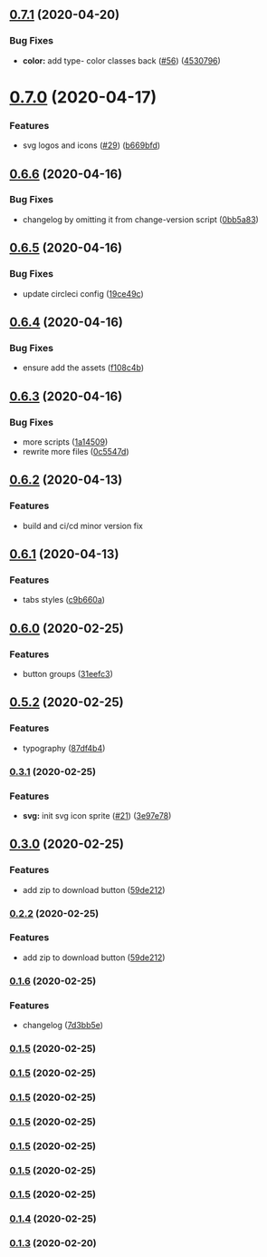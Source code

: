 ## [0.7.1](https://github.com/flocasts/flo-scss/compare/v0.7.0...v0.7.1) (2020-04-20)


### Bug Fixes

* **color:** add type- color classes back ([#56](https://github.com/flocasts/flo-scss/issues/56)) ([4530796](https://github.com/flocasts/flo-scss/commit/45307962672bea0618de3338c614702d4e81e1ec))

# [0.7.0](https://github.com/flocasts/flo-scss/compare/v0.6.6...v0.7.0) (2020-04-17)


### Features

* svg logos and icons ([#29](https://github.com/flocasts/flo-scss/issues/29)) ([b669bfd](https://github.com/flocasts/flo-scss/commit/b669bfd591efcdb29cba841545df85d0798e687f))

## [0.6.6](https://github.com/flocasts/flo-scss/compare/v0.6.5...v0.6.6) (2020-04-16)


### Bug Fixes

* changelog by omitting it from change-version script ([0bb5a83](https://github.com/flocasts/flo-scss/commit/0bb5a8372a043479328adca052543eff80159cc8))

## [0.6.5](https://github.com/flocasts/flo-scss/compare/v0.6.4...v0.6.5) (2020-04-16)

### Bug Fixes

* update circleci config ([19ce49c](https://github.com/flocasts/flo-scss/commit/19ce49cac8f403b36d503f36239631db45384d02))

## [0.6.4](https://github.com/flocasts/flo-scss/compare/v0.6.3...v0.6.4) (2020-04-16)

### Bug Fixes

* ensure add the assets ([f108c4b](https://github.com/flocasts/flo-scss/commit/f108c4b325a318814d79bd7bb528f6f9f962a6e5))

## [0.6.3](https://github.com/flocasts/flo-scss/compare/v0.6.2...v0.6.3) (2020-04-16)

### Bug Fixes

* more scripts ([1a14509](https://github.com/flocasts/flo-scss/commit/1a145092d2a2cdece8e1306b8b6181fc80345d20))
* rewrite more files ([0c5547d](https://github.com/flocasts/flo-scss/commit/0c5547d5d97de29690ee7b05b6cc9f3473770d21))

## [0.6.2](https://github.com/flocasts/flo-scss/compare/v0.6.1...v0.6.2) (2020-04-13)

### Features

* build and ci/cd minor version fix

## [0.6.1](https://github.com/flocasts/flo-scss/compare/v0.6.0...v0.6.1) (2020-04-13)

### Features

* tabs styles ([c9b660a](https://github.com/flocasts/flo-scss/commit/3fd5cd5df28d79df57b8d280e05e8e723391fde3))

## [0.6.0](https://github.com/flocasts/flo-scss/compare/v0.5.2...v0.6.0) (2020-02-25)

### Features

* button groups ([31eefc3](https://github.com/flocasts/flo-scss/commit/31eefc36f19ca8cec7cd274110b5b92695219c8a))

## [0.5.2](https://github.com/flocasts/flo-scss/compare/v0.3.1...v0.5.2) (2020-02-25)


### Features

* typography ([87df4b4](hhttps://github.com/flocasts/flo-scss/commit/87df4b472aad7954b8b55a940f2b8c5bc202aefa))


### [0.3.1](https://github.com/flocasts/flo-scss/compare/v0.3.0...v0.3.1) (2020-02-25)


### Features

* **svg:** init svg icon sprite ([#21](https://github.com/flocasts/flo-scss/issues/21)) ([3e97e78](https://github.com/flocasts/flo-scss/commit/3e97e781d7fb46476d7fe6df2f4583d5b2460982))

## [0.3.0](https://github.com/flocasts/flo-scss/compare/v0.2.1...v0.3.0) (2020-02-25)


### Features

* add zip to download button ([59de212](https://github.com/flocasts/flo-scss/commit/59de21211f3e7f21932c60987be4fd16d25d63a0))

### [0.2.2](https://github.com/flocasts/flo-scss/compare/v0.2.1...v0.2.2) (2020-02-25)


### Features

* add zip to download button ([59de212](https://github.com/flocasts/flo-scss/commit/59de21211f3e7f21932c60987be4fd16d25d63a0))

### [0.1.6](https://github.com/flocasts/flo-scss/compare/v0.2.1...v0.1.6) (2020-02-25)


### Features

* changelog ([7d3bb5e](https://github.com/flocasts/flo-scss/commit/7d3bb5ee1561b6347af4e93490587946156b9d91))

### [0.1.5](https://github.com/flocasts/flo-scss/compare/v0.2.1...v0.1.5) (2020-02-25)

### [0.1.5](https://github.com/flocasts/flo-scss/compare/v0.2.1...v0.1.5) (2020-02-25)

### [0.1.5](https://github.com/flocasts/flo-scss/compare/v0.2.1...v0.1.5) (2020-02-25)

### [0.1.5](https://github.com/flocasts/flo-scss/compare/v0.2.1...v0.1.5) (2020-02-25)

### [0.1.5](https://github.com/flocasts/flo-scss/compare/v0.2.1...v0.1.5) (2020-02-25)

### [0.1.5](https://github.com/flocasts/flo-scss/compare/v0.2.1...v0.1.5) (2020-02-25)

### [0.1.5](https://github.com/flocasts/flo-scss/compare/v0.2.1...v0.1.5) (2020-02-25)

### [0.1.4](https://github.com/flocasts/flo-scss/compare/v0.2.1...v0.1.4) (2020-02-25)

### [0.1.3](https://github.com/flocasts/flo-scss/compare/v0.1.2...v0.1.3) (2020-02-20)
